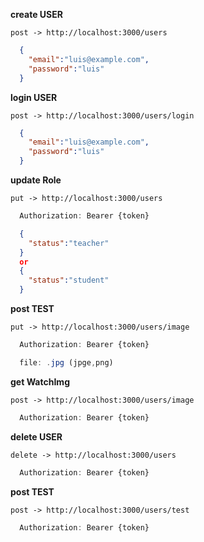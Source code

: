 **create USER**

`post -> http://localhost:3000/users`
```json
  {
    "email":"luis@example.com",
    "password":"luis"
  }
```

**login USER**

`post -> http://localhost:3000/users/login`
```json
  {
    "email":"luis@example.com",
    "password":"luis"
  }
```

**update Role**

`put -> http://localhost:3000/users`
```js
  Authorization: Bearer {token}
```

```json
  {
    "status":"teacher"
  }
  or
  {
    "status":"student"
  }
```

**post TEST**

`put -> http://localhost:3000/users/image`
```js
  Authorization: Bearer {token}
```
```js
  file: .jpg (jpge,png)
```

**get WatchImg**

`post -> http://localhost:3000/users/image`
```js
  Authorization: Bearer {token}
```

**delete USER**

`delete -> http://localhost:3000/users`
```js
  Authorization: Bearer {token}
```

**post TEST**

`post -> http://localhost:3000/users/test`
```js
  Authorization: Bearer {token}
```
